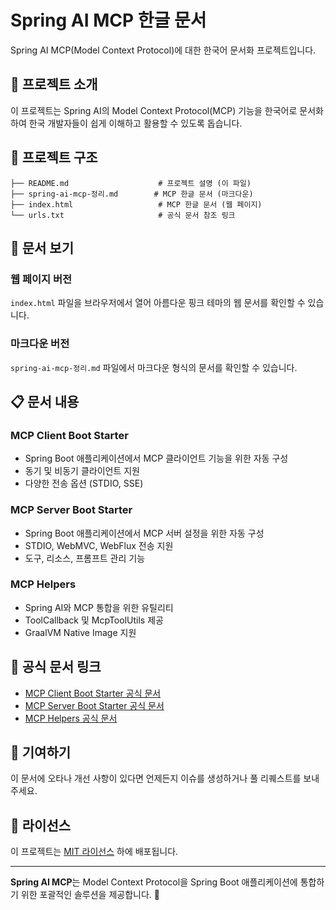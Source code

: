 # Spring AI MCP 한글 문서

Spring AI MCP(Model Context Protocol)에 대한 한국어 문서화 프로젝트입니다.

## 📖 프로젝트 소개

이 프로젝트는 Spring AI의 Model Context Protocol(MCP) 기능을 한국어로 문서화하여 한국 개발자들이 쉽게 이해하고 활용할 수 있도록 돕습니다.

## 📁 프로젝트 구조

```
├── README.md                    # 프로젝트 설명 (이 파일)
├── spring-ai-mcp-정리.md        # MCP 한글 문서 (마크다운)
├── index.html                   # MCP 한글 문서 (웹 페이지)
└── urls.txt                     # 공식 문서 참조 링크
```

## 🚀 문서 보기

### 웹 페이지 버전
`index.html` 파일을 브라우저에서 열어 아름다운 핑크 테마의 웹 문서를 확인할 수 있습니다.

### 마크다운 버전
`spring-ai-mcp-정리.md` 파일에서 마크다운 형식의 문서를 확인할 수 있습니다.

## 📋 문서 내용

### MCP Client Boot Starter
- Spring Boot 애플리케이션에서 MCP 클라이언트 기능을 위한 자동 구성
- 동기 및 비동기 클라이언트 지원
- 다양한 전송 옵션 (STDIO, SSE)

### MCP Server Boot Starter  
- Spring Boot 애플리케이션에서 MCP 서버 설정을 위한 자동 구성
- STDIO, WebMVC, WebFlux 전송 지원
- 도구, 리소스, 프롬프트 관리 기능

### MCP Helpers
- Spring AI와 MCP 통합을 위한 유틸리티
- ToolCallback 및 McpToolUtils 제공
- GraalVM Native Image 지원

## 🔗 공식 문서 링크

- [MCP Client Boot Starter 공식 문서](https://docs.spring.io/spring-ai/reference/api/mcp/mcp-client-boot-starter-docs.html)
- [MCP Server Boot Starter 공식 문서](https://docs.spring.io/spring-ai/reference/api/mcp/mcp-server-boot-starter-docs.html)
- [MCP Helpers 공식 문서](https://docs.spring.io/spring-ai/reference/api/mcp/mcp-helpers.html)

## 🤝 기여하기

이 문서에 오타나 개선 사항이 있다면 언제든지 이슈를 생성하거나 풀 리퀘스트를 보내주세요.

## 📄 라이선스

이 프로젝트는 [MIT 라이선스](LICENSE) 하에 배포됩니다.

---

**Spring AI MCP**는 Model Context Protocol을 Spring Boot 애플리케이션에 통합하기 위한 포괄적인 솔루션을 제공합니다. 🚀